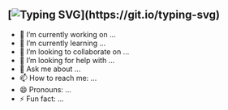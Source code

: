 ## [![Typing SVG](https://readme-typing-svg.demolab.com?font=Fira+Code&size=28&pause=1000&color=00C0FF&width=600&lines=Hello+there+👋;+This+is+Pabitra+Barua;Nice+to+meet+you!!)](https://git.io/typing-svg)

- 🔭 I’m currently working on ...
- 🌱 I’m currently learning ...
- 👯 I’m looking to collaborate on ...
- 🤔 I’m looking for help with ...
- 💬 Ask me about ...
- 📫 How to reach me: ...
- 😄 Pronouns: ...
- ⚡ Fun fact: ...
